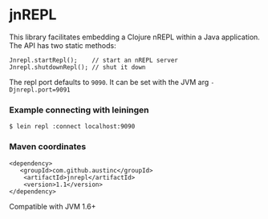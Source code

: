# jnREPL
This library facilitates embedding a Clojure nREPL within a Java application.
The API has two static methods:

    Jnrepl.startRepl();    // start an nREPL server
    Jnrepl.shutdownRepl(); // shut it down


The repl port defaults to `9090`. It can be set with the JVM arg `-Djnrepl.port=9091`


### Example connecting with leiningen

`$ lein repl :connect localhost:9090`

### Maven coordinates

    <dependency>
       <groupId>com.github.austinc</groupId>
        <artifactId>jnrepl</artifactId>
        <version>1.1</version>
    </dependency>

Compatible with JVM 1.6+
